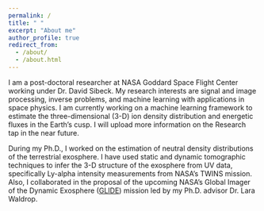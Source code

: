 ```yaml
---
permalink: /
title: " "
excerpt: "About me"
author_profile: true
redirect_from: 
  - /about/
  - /about.html
---
```


I am a post-doctoral researcher at NASA Goddard Space Flight Center working under Dr. David Sibeck. My research interests are signal and image processing, inverse problems, and machine learning with applications in space physics. I am currently working on a machine learning framework to estimate the three-dimensional (3-D) ion density distribution and energetic fluxes in the Earth’s cusp. I will upload more information on the Research tap in the near future.

During my Ph.D., I worked on the estimation of neutral density distributions of the terrestrial exosphere. I have used static and dynamic tomographic techniques to infer the 3-D structure of the exosphere from UV data, specifically Ly-alpha intensity measurements from NASA’s TWINS mission. Also, I collaborated in the proposal of the upcoming NASA’s Global Imager of the Dynamic Exosphere ([GLIDE](https://twitter.com/Dr_ThomasZ/status/1334611529522540544)) mission led by my Ph.D. advisor Dr. Lara Waldrop.









